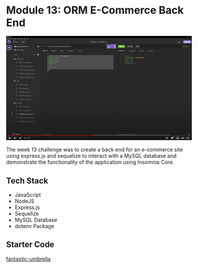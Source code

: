 # Module 13: ORM E-Commerce Back End

![Site Screenshot](../public/img/m13_orm_ecommerce_backend.jpg)

The week 13 challenge was to create a back end for an e-commerce site using express.js and sequelize to interact with a MySQL database and demonstrate the functionality of the application using Insomnia Core.

## Tech Stack
- JavaScript
- NodeJS
- Express.js
- Sequelize
- MySQL Database
- dotenv Package

## Starter Code
[fantastic-umbrella](https://github.com/coding-boot-camp/fantastic-umbrella)